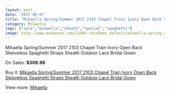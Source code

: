 ```yaml
---
layout: post
date: '2017-09-07'
title: "Mikaella Spring/Summer 2017 2103 Chapel Train Ivory Open Back Sleeveless Spaghetti Straps Sheath Outdoor Lace Bridal Gown"
category: Mikaella
tags: ["sale","mikaella","sheath","special","spaghetti"]
image: http://www.eudances.com/21565-thickbox_default/mikaella-spring-summer-2017-2103-chapel-train-ivory-open-back-sleeveless-spaghetti-straps-sheath-outdoor-lace-bridal-gown.jpg
---
```

Mikaella Spring/Summer 2017 2103 Chapel Train Ivory Open Back Sleeveless Spaghetti Straps Sheath Outdoor Lace Bridal Gown

On Sales: **$308.98**
<a href="https://www.eudances.com/en/mikaella/6623-mikaella-spring-summer-2017-2103-chapel-train-ivory-open-back-sleeveless-spaghetti-straps-sheath-outdoor-lace-bridal-gown.html"><amp-img layout="responsive" width="600" height="600" src="//www.eudances.com/21565-thickbox_default/mikaella-spring-summer-2017-2103-chapel-train-ivory-open-back-sleeveless-spaghetti-straps-sheath-outdoor-lace-bridal-gown.jpg" alt="Mikaella Spring/Summer 2017 2103 Chapel Train Ivory Open Back Sleeveless Spaghetti Straps Sheath Outdoor Lace Bridal Gown 0" /></a>
<a href="https://www.eudances.com/en/mikaella/6623-mikaella-spring-summer-2017-2103-chapel-train-ivory-open-back-sleeveless-spaghetti-straps-sheath-outdoor-lace-bridal-gown.html"><amp-img layout="responsive" width="600" height="600" src="//www.eudances.com/21569-thickbox_default/mikaella-spring-summer-2017-2103-chapel-train-ivory-open-back-sleeveless-spaghetti-straps-sheath-outdoor-lace-bridal-gown.jpg" alt="Mikaella Spring/Summer 2017 2103 Chapel Train Ivory Open Back Sleeveless Spaghetti Straps Sheath Outdoor Lace Bridal Gown 1" /></a>
<a href="https://www.eudances.com/en/mikaella/6623-mikaella-spring-summer-2017-2103-chapel-train-ivory-open-back-sleeveless-spaghetti-straps-sheath-outdoor-lace-bridal-gown.html"><amp-img layout="responsive" width="600" height="600" src="//www.eudances.com/21568-thickbox_default/mikaella-spring-summer-2017-2103-chapel-train-ivory-open-back-sleeveless-spaghetti-straps-sheath-outdoor-lace-bridal-gown.jpg" alt="Mikaella Spring/Summer 2017 2103 Chapel Train Ivory Open Back Sleeveless Spaghetti Straps Sheath Outdoor Lace Bridal Gown 2" /></a>
<a href="https://www.eudances.com/en/mikaella/6623-mikaella-spring-summer-2017-2103-chapel-train-ivory-open-back-sleeveless-spaghetti-straps-sheath-outdoor-lace-bridal-gown.html"><amp-img layout="responsive" width="600" height="600" src="//www.eudances.com/21567-thickbox_default/mikaella-spring-summer-2017-2103-chapel-train-ivory-open-back-sleeveless-spaghetti-straps-sheath-outdoor-lace-bridal-gown.jpg" alt="Mikaella Spring/Summer 2017 2103 Chapel Train Ivory Open Back Sleeveless Spaghetti Straps Sheath Outdoor Lace Bridal Gown 3" /></a>
<a href="https://www.eudances.com/en/mikaella/6623-mikaella-spring-summer-2017-2103-chapel-train-ivory-open-back-sleeveless-spaghetti-straps-sheath-outdoor-lace-bridal-gown.html"><amp-img layout="responsive" width="600" height="600" src="//www.eudances.com/21566-thickbox_default/mikaella-spring-summer-2017-2103-chapel-train-ivory-open-back-sleeveless-spaghetti-straps-sheath-outdoor-lace-bridal-gown.jpg" alt="Mikaella Spring/Summer 2017 2103 Chapel Train Ivory Open Back Sleeveless Spaghetti Straps Sheath Outdoor Lace Bridal Gown 4" /></a>

Buy it: [Mikaella Spring/Summer 2017 2103 Chapel Train Ivory Open Back Sleeveless Spaghetti Straps Sheath Outdoor Lace Bridal Gown](https://www.eudances.com/en/mikaella/6623-mikaella-spring-summer-2017-2103-chapel-train-ivory-open-back-sleeveless-spaghetti-straps-sheath-outdoor-lace-bridal-gown.html "Mikaella Spring/Summer 2017 2103 Chapel Train Ivory Open Back Sleeveless Spaghetti Straps Sheath Outdoor Lace Bridal Gown")

View more: [Mikaella](https://www.eudances.com/en/106-mikaella "Mikaella")